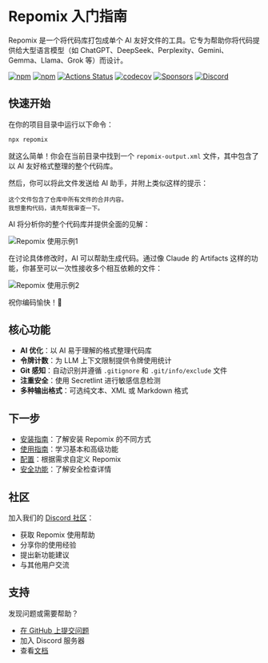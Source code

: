 # Repomix 入门指南

Repomix 是一个将代码库打包成单个 AI 友好文件的工具。它专为帮助你将代码提供给大型语言模型（如 ChatGPT、DeepSeek、Perplexity、Gemini、Gemma、Llama、Grok 等）而设计。

[![npm](https://img.shields.io/npm/v/repomix.svg?maxAge=1000)](https://www.npmjs.com/package/repomix)
[![npm](https://img.shields.io/npm/d18m/repomix)](https://www.npmjs.com/package/repomix)
[![Actions Status](https://github.com/yamadashy/repomix/actions/workflows/ci.yml/badge.svg)](https://github.com/yamadashy/repomix/actions?query=workflow%3A"ci")
[![codecov](https://codecov.io/github/yamadashy/repomix/graph/badge.svg)](https://codecov.io/github/yamadashy/repomix)
[![Sponsors](https://img.shields.io/github/sponsors/yamadashy?logo=github)](https://github.com/sponsors/yamadashy)
[![Discord](https://badgen.net/discord/online-members/wNYzTwZFku?icon=discord&label=discord)](https://discord.gg/wNYzTwZFku)

## 快速开始

在你的项目目录中运行以下命令：

```bash
npx repomix
```

就这么简单！你会在当前目录中找到一个 `repomix-output.xml` 文件，其中包含了以 AI 友好格式整理的整个代码库。

然后，你可以将此文件发送给 AI 助手，并附上类似这样的提示：

```
这个文件包含了仓库中所有文件的合并内容。
我想重构代码，请先帮我审查一下。
```

AI 将分析你的整个代码库并提供全面的见解：

![Repomix 使用示例1](/images/docs/repomix-file-usage-1.png)

在讨论具体修改时，AI 可以帮助生成代码。通过像 Claude 的 Artifacts 这样的功能，你甚至可以一次性接收多个相互依赖的文件：

![Repomix 使用示例2](/images/docs/repomix-file-usage-2.png)

祝你编码愉快！🚀

## 核心功能

- **AI 优化**：以 AI 易于理解的格式整理代码库
- **令牌计数**：为 LLM 上下文限制提供令牌使用统计
- **Git 感知**：自动识别并遵循 `.gitignore` 和 `.git/info/exclude` 文件
- **注重安全**：使用 Secretlint 进行敏感信息检测
- **多种输出格式**：可选纯文本、XML 或 Markdown 格式

## 下一步

- [安装指南](installation.md)：了解安装 Repomix 的不同方式
- [使用指南](usage.md)：学习基本和高级功能
- [配置](configuration.md)：根据需求自定义 Repomix
- [安全功能](security.md)：了解安全检查详情

## 社区

加入我们的 [Discord 社区](https://discord.gg/wNYzTwZFku)：
- 获取 Repomix 使用帮助
- 分享你的使用经验
- 提出新功能建议
- 与其他用户交流

## 支持

发现问题或需要帮助？
- [在 GitHub 上提交问题](https://github.com/yamadashy/repomix/issues)
- 加入 Discord 服务器
- 查看[文档](https://repomix.com)
